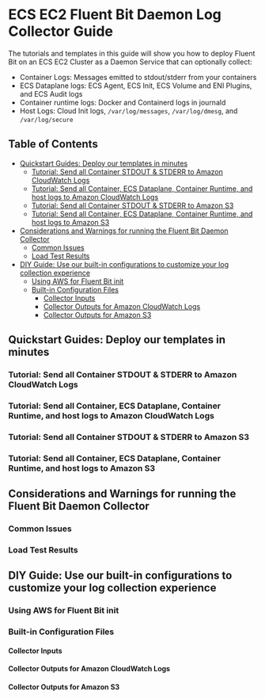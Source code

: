 # ECS EC2 Fluent Bit Daemon Log Collector Guide

The tutorials and templates in this guide will show you how to deploy Fluent Bit on an ECS EC2 Cluster as a Daemon Service that can optionally collect:
* Container Logs: Messages emitted to stdout/stderr from your containers
* ECS Dataplane logs: ECS Agent, ECS Init, ECS Volume and ENI Plugins, and ECS Audit logs
* Container runtime logs: Docker and Containerd logs in journald
* Host Logs: Cloud Init logs, `/var/log/messages`, `/var/log/dmesg`, and `/var/log/secure`

## Table of Contents 

* [Quickstart Guides: Deploy our templates in minutes](#quickstart-guides-deploy-our-templates-in-minutes)
    * [Tutorial: Send all Container STDOUT & STDERR to Amazon CloudWatch Logs](#send-all-container-stdout--stderr-to-amazon-cloudwatch-logs)
    * [Tutorial: Send all Container, ECS Dataplane, Container Runtime, and host logs to Amazon CloudWatch Logs](#send-all-container-ecs-dataplane-container-runtime-and-host-logs-to-amazon-cloudwatch-logs)
    * [Tutorial: Send all Container STDOUT & STDERR to Amazon S3](#send-all-container-stdout--stderr-to-amazon-s3)
    * [Tutorial: Send all Container, ECS Dataplane, Container Runtime, and host logs to Amazon S3](#send-all-container-ecs-dataplane-container-runtime-and-host-logs-to-amazon-s3)
* [Considerations and Warnings for running the Fluent Bit Daemon Collector](#considerations-and-warnings-for-running-the-fluent-bit-daemon-collector)
    * [Common Issues](#common-issues)
    * [Load Test Results](#load-test-results)
* [DIY Guide: Use our built-in configurations to customize your log collection experience](#diy-guide-use-our-built-in-configurations-to-customize-your-log-collection-experience)
    * [Using AWS for Fluent Bit init](#using-aws-for-fluent-bit-init)
    * [Built-in Configuration Files](#built-in-configuration-files)
        * [Collector Inputs](#collector-inputs)
        * [Collector Outputs for Amazon CloudWatch Logs](#collector-outputs-for-amazon-cloudwatch-logs)
        * [Collector Outputs for Amazon S3](#collector-outputs-for-amazon-s3)


## Quickstart Guides: Deploy our templates in minutes

### Tutorial: Send all Container STDOUT & STDERR to Amazon CloudWatch Logs

### Tutorial: Send all Container, ECS Dataplane, Container Runtime, and host logs to Amazon CloudWatch Logs

### Tutorial: Send all Container STDOUT & STDERR to Amazon S3

### Tutorial: Send all Container, ECS Dataplane, Container Runtime, and host logs to Amazon S3

## Considerations and Warnings for running the Fluent Bit Daemon Collector

### Common Issues

### Load Test Results

## DIY Guide: Use our built-in configurations to customize your log collection experience

### Using AWS for Fluent Bit init

### Built-in Configuration Files

#### Collector Inputs

#### Collector Outputs for Amazon CloudWatch Logs

#### Collector Outputs for Amazon S3
